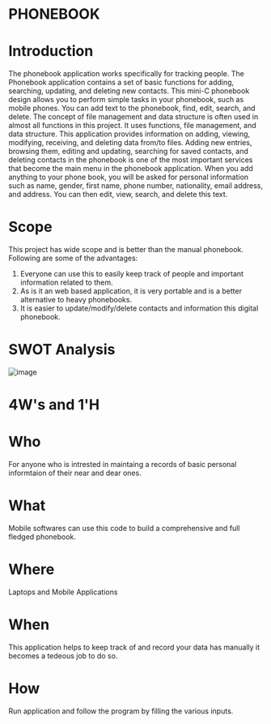 # PHONEBOOK

# Introduction

The phonebook application works specifically for tracking people. The Phonebook application contains a set of basic functions for adding, searching, updating, and deleting new contacts. This mini-C phonebook design allows you to perform simple tasks in your phonebook, such as mobile phones. You can add text to the phonebook, find, edit, search, and delete. The concept of file management and data structure is often used in almost all functions in this project.  It uses functions, file management, and data structure. This application provides information on adding, viewing, modifying, receiving, and deleting data from/to files. Adding new entries, browsing them, editing and updating, searching for saved contacts, and deleting contacts in the phonebook is one of the most important services that become the main menu in the phonebook application. When you add anything to your phone book, you will be asked for personal information such as name, gender, first name, phone number, nationality, email address, and address. You can then edit, view, search, and delete this text.

# Scope

This project has wide scope and is better than the manual phonebook.
Following are some of the advantages:

1. Everyone can use this to easily keep track of people and important information related to them.
2. As is it an web based application, it is very portable and is a better alternative to heavy phonebooks.
3. It is easier to update/modify/delete contacts and information this digital phonebook.


# SWOT Analysis
![image](https://user-images.githubusercontent.com/74864052/125620292-97bd75f2-a6bd-4923-bc37-599d0d58df20.png)


# 4W's and 1'H

# Who

For anyone who is intrested in maintaing a records of basic personal informtaion of their near and dear ones.

# What

Mobile softwares can use this code to build a comprehensive and full fledged phonebook.

# Where

Laptops and Mobile Applications

# When

This application helps to keep track of and record your data has manually it becomes a tedeous job to do so.

# How

Run application and follow the program by filling the various inputs.


